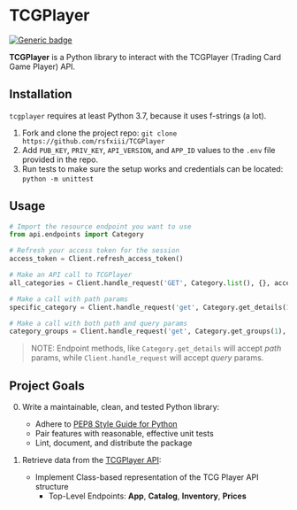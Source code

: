 # TCGPlayer

[![Generic badge](https://img.shields.io/badge/Python-3.7-COLOR.svg)](https://shields.io/)

**TCGPlayer** is a Python library to interact with the TCGPlayer (Trading Card Game Player) API.

## Installation

`tcgplayer` requires at least Python 3.7, because it  uses f-strings (a lot).

1. Fork and clone the project repo: `git clone https://github.com/rsfxiii/TCGPlayer`
2. Add `PUB_KEY`, `PRIV_KEY`, `API_VERSION`, and `APP_ID` values to the `.env` file provided in the repo.
3. Run tests to make sure the setup works and credentials can be located: `python -m unittest`

## Usage

```python
# Import the resource endpoint you want to use
from api.endpoints import Category

# Refresh your access token for the session
access_token = Client.refresh_access_token()

# Make an API call to TCGPlayer
all_categories = Client.handle_request('GET', Category.list(), {}, access_token)

# Make a call with path params
specific_category = Client.handle_request('get', Category.get_details(1), {}, access_token)

# Make a call with both path and query params
category_groups = Client.handle_request('get', Category.get_groups(1), {'limit': 10}, access_token)
```

> NOTE: Endpoint methods, like `Category.get_details` will accept *path* params, while `Client.handle_request` will accept *query* params.

## Project Goals

0. Write a maintainable, clean, and tested Python library:
    * Adhere to [PEP8 Style Guide for Python](https://www.python.org/dev/peps/pep-0008/)
    * Pair features with reasonable, effective unit tests
    * Lint, document, and distribute the package

1. Retrieve data from the [TCGPlayer API](https://docs.tcgplayer.com/docs):
    * Implement Class-based representation of the TCG Player API structure
      * Top-Level Endpoints: **App**, **Catalog**, **Inventory**, **Prices**

